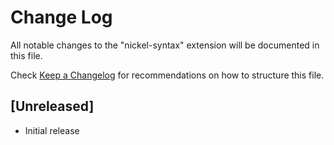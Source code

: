 # Change Log

All notable changes to the "nickel-syntax" extension will be documented in this file.

Check [Keep a Changelog](http://keepachangelog.com/) for recommendations on how to structure this file.

## [Unreleased]

- Initial release